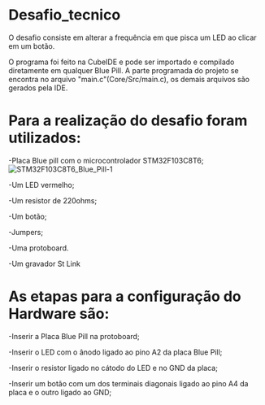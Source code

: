 # Desafio_tecnico
 O desafio consiste em alterar a frequência em que pisca um LED ao clicar em um botão.
 
 O programa foi feito na CubeIDE e pode ser importado e compilado diretamente em qualquer Blue Pill. A parte programada do projeto se encontra no arquivo "main.c"(Core/Src/main.c), os demais arquivos são gerados pela IDE.
 
 # Para a realização do desafio foram utilizados:
 
 -Placa Blue pill com o microcontrolador STM32F103C8T6;
 ![STM32F103C8T6_Blue_Pill-1](https://github.com/usufly/DESAFIO_TECNICO/assets/77942226/05565947-3848-4f78-bfa3-00662bdab80e)


 
 -Um LED vermelho;
 
 -Um resistor de 220ohms;
 
 -Um botão;
 
 -Jumpers;
 
 -Uma protoboard.
 
 -Um gravador St Link


 # As etapas para a configuração do Hardware são:
 
 -Inserir a Placa Blue Pill na protoboard;
 
 -Inserir o LED com o ânodo ligado ao pino A2 da placa Blue Pill;
 
 -Inserir o resistor ligado no cátodo do LED e no GND da placa;
 
 -Inserir um botão com um dos terminais diagonais ligado ao pino A4 da placa e o outro ligado ao GND;


 
